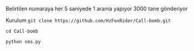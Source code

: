 Belirtilen numaraya her 5 saniyede 1 arama yapıyor 3000 tane gönderiyor 

Kurulum
```git clone https://github.com/HzFoxRider/Call-bomb.git```

```cd Call-bomb```

```python sms.py```
